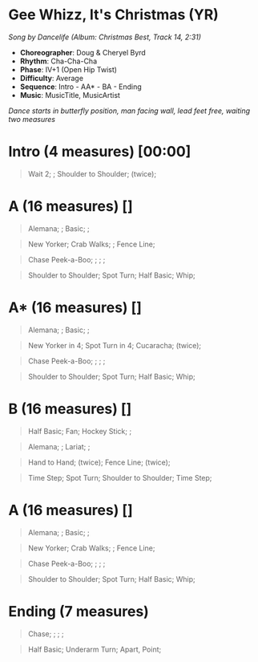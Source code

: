 # Gee Whizz, It's Christmas (YR)
*Song by Dancelife (Album: Christmas Best, Track 14, 2:31)*

* **Choreographer**: Doug & Cheryel Byrd
* **Rhythm**: Cha-Cha-Cha
* **Phase**: IV+1 (Open Hip Twist)
* **Difficulty**: Average
* **Sequence**: Intro - AA* - BA - Ending
* **Music**: MusicTitle, MusicArtist

*Dance starts in butterfly position, man facing wall, lead feet free, waiting two measures*

# Intro (4 measures) [00:00]

> Wait 2; ; Shoulder to Shoulder; (twice);

# A (16 measures) []

> Alemana; ; Basic; ;

> New Yorker; Crab Walks; ; Fence Line;

> Chase Peek-a-Boo; ; ; ;

> Shoulder to Shoulder; Spot Turn; Half Basic; Whip;

# A* (16 measures) []

> Alemana; ; Basic; ;

> New Yorker in 4; Spot Turn in 4; Cucaracha; (twice);

> Chase Peek-a-Boo; ; ; ;

> Shoulder to Shoulder; Spot Turn; Half Basic; Whip;

# B (16 measures) []

> Half Basic; Fan; Hockey Stick; ;

> Alemana; ; Lariat; ;

> Hand to Hand; (twice); Fence Line; (twice);


> Time Step; Spot Turn; Shoulder to Shoulder; Time Step;


# A (16 measures) []

> Alemana; ; Basic; ;

> New Yorker; Crab Walks; ; Fence Line;

> Chase Peek-a-Boo; ; ; ;

> Shoulder to Shoulder; Spot Turn; Half Basic; Whip;

# Ending (7 measures)

> Chase; ; ; ;

> Half Basic; Underarm Turn; Apart, Point;
